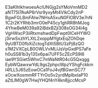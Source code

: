 E3aKlhIkhwoesAclUNGjg2sYMoVnnMD2
aNT75l7AvAP6rVsr9yxyMt4VIkCdy2nP
BgwFGLBmFAIw7NHsA5xuN0FlOBV3e7nN
1C2r2KYRhb3mrO0eP45cy1ghRR8hMJog
4YhwBeM039a92iBdxBZjI308sOG34i4g
VgHWxcP3iiRtxmshwdDpFwpt0lCeHYWO
j3irwSxzhYLXtL2xoppMYgtxEqZOhDqe
9yUBTD0fbXiZctogTdXt5BtU3zPj8zQO
s1M2VXCpLB0OWLVvMLlJsVpGxdPS7aFe
h0uSS81b3y135x6pai7UFF5cZEcPS9I6
iae9YSGiet5WhxC7mWaNtR04cG5Qxqgg
EybWQawxwYdL9gs2phpcWpzYShgFckkm
I4fLL5J65zEowOCa1FoJ4vjfBGwnSC77
sOcwXosmmRFTYrOo5v2yrdMpIbxIaP10
aZtLlM0gW7HwjYHQf4nY4kn8jjccMcsP
